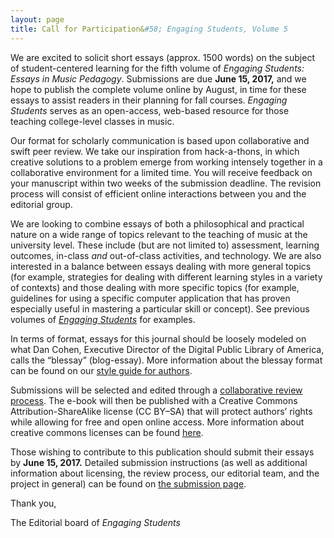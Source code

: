 ```yaml
---
layout: page
title: Call for Participation&#58; Engaging Students, Volume 5
---
```


We are excited to solicit short essays (approx. 1500 words) on the subject of student-centered learning for the fifth volume of *Engaging Students: Essays in Music Pedagogy*. Submissions are due **June 15, 2017,** and we hope to publish the complete volume online by August, in time for these essays to assist readers in their planning for fall courses. *Engaging Students* serves as an open-access, web-based resource for those teaching college-level classes in music.

Our format for scholarly communication is based upon collaborative and swift peer review. We take our inspiration from hack-a-thons, in which creative solutions to a problem emerge from working intensely together in a collaborative environment for a limited time. You will receive feedback on your manuscript within two weeks of the submission deadline. The revision process will consist of efficient online interactions between you and the editorial group.

We are looking to combine essays of both a philosophical and practical nature on a wide range of topics relevant to the teaching of music at the university level. These include (but are not limited to) assessment, learning outcomes, in-class *and* out-of-class activities, and technology. We are also interested in a balance between essays dealing with more general topics (for example, strategies for dealing with different learning styles in a variety of contexts) and those dealing with more specific topics (for example, guidelines for using a specific computer application that has proven especially useful in mastering a particular skill or concept). See previous volumes of [*Engaging Students*](http://www.flipcamp.org/engagingstudents/) for examples.

In terms of format, essays for this journal should be loosely modeled on what Dan Cohen, Executive Director of the Digital Public Library of America, calls the “blessay” (blog-essay). More information about the blessay format can be found on our [style guide for authors](/es3style).​

Submissions will be selected and edited through a [collaborative review process](/es3submit). The e-book will then be published with a Creative Commons Attribution-ShareAlike license (CC BY–SA) that will protect authors’ rights while allowing for free and open online access. More information about creative commons licenses can be found [here](http://creativecommons.org/licenses/).

Those wishing to contribute to this publication should submit their essays by **June 15, 2017.** Detailed submission instructions (as well as additional information about licensing, the review process, our editorial team, and the project in general) can be found on [the submission page](/es3submit).

​Thank you,

The Editorial board of <i>Engaging Students<i>